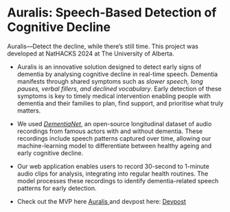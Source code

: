 # Auralis: Speech-Based Detection of Cognitive Decline
Auralis—Detect the decline, while there’s still time. This project was developed at NatHACKS 2024 at The University of Alberta.

- Auralis is an innovative solution designed to detect early signs of dementia by analysing cognitive decline in real-time speech. Dementia manifests through shared symptoms such as _slower speech, long pauses, verbal fillers, and declined vocabulary_. Early detection of these symptoms is key to timely medical intervention enabling people with dementia and their families to plan, find support, and prioritise what truly matters.

- We used [_DementiaNet_](https://github.com/shreyasgite/dementianet), an open-source longitudinal dataset of audio recordings from famous actors with and without dementia. These recordings include speech patterns captured over time, allowing our machine-learning model to differentiate between healthy ageing and early cognitive decline.

- Our  web application enables users to record 30-second to 1-minute audio clips for analysis, integrating into regular health routines. The model processes these recordings to identify dementia-related speech patterns for early detection.

- Check out the MVP here [ Auralis ](https://auralis-static.onrender.com/) and devpost here: [ Devpost ](https://devpost.com/software/brain-sentry)
